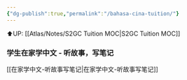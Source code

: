 ```yaml
---
{"dg-publish":true,"permalink":"/bahasa-cina-tuition/"}
---
```


⬆️UP: [[Atlas/Notes/S2GC Tuition MOC\|S2GC Tuition MOC]]

### 学生在家学中文 - 听故事，写笔记
[[在家学中文-听故事写笔记\|在家学中文-听故事写笔记]]